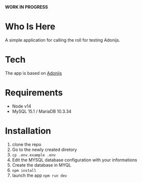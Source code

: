 **WORK IN PROGRESS**

# Who Is Here

A simple application for calling the roll for testing Adonijs.

# Tech

The app is based on [Adonijs](https://adonisjs.com)

# Requirements 

* Node v14
* MySQL 15.1 / MariaDB 10.3.34

# Installation 

1. clone the repo
1. Go to the newly created diretory
1. `cp .env.example .env`
1. Edit the MYSQL database configuration with your informations
1. Create the database in MYQL
1. `npm install`
1. launch the app `npm run dev`


